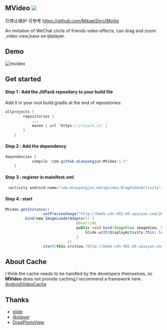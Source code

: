 ## MVideo     [![](https://jitpack.io/v/miaoyongjun/MVideo.svg)](https://jitpack.io/#miaoyongjun/MVideo)

已停止维护  可参考  https://github.com/MikaelZero/Mojito

An imitation of WeChat circle of friends video effects,  can drag and zoom ,video view,base on ijkplayer.


## Demo


![mvideo](https://github.com/miaoyongjun/MVideo/blob/master/1.gif?raw=true)

## Get started


#### **Step 1**  :  Add the JitPack repository to your build file
Add it in your root build.gradle at the end of repositories:

```java
allprojects {
		repositories {
			...
			maven { url 'https://jitpack.io' }
		}
	}
```

####  **Step 2**  :  Add the dependency

```java
dependencies {
	        compile 'com.github.miaoyongjun:MVideo:1.5'
	}
```

#### **Step 3**   :  register in mainifest.xml

```java
 <activity android:name="com.miaoyongjun.mdragvideo.DragVideoActivity"/>
```

#### **Step 4**  :  start

```java
MVideo.getInstance()
                .setPreviewImage("http://bmob-cdn-982.b0.upaiyun.com/2017/02/24/98754a6a401d5c48806b2b3863e32bed.jpg")
		.bind(new ImageLoaderAdapter() {
                                @Override
                                public void bind(ImageView imageView, String imagePath) {
                                    Glide.with(DisplayActivity.this).load(imagePath).into(imageView);
                                }
                            })
                .start(this,srcView,"http://bmob-cdn-982.b0.upaiyun.com/2017/02/23/266454624066f2b680707492a0664a97.mp4");
```

## About Cache


I think the cache needs to be handled by the developers themselves, so **MVideo** does not provide caching,I recommend a framework here . [AndroidVideoCache](https://github.com/danikula/AndroidVideoCache)

## Thanks


- [glide](https://github.com/bumptech/glide)
- [ijkplayer](https://github.com/Bilibili/ijkplayer)
- [DragPhotoView](https://github.com/githubwing/DragPhotoView)
